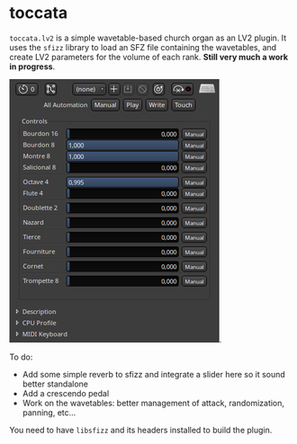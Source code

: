 # toccata

`toccata.lv2` is a simple wavetable-based church organ as an LV2 plugin.
It uses the `sfizz` library to load an SFZ file containing the wavetables, and create LV2 parameters for the volume of each rank.
**Still very much a work in progress**.

![Ardour screen capture](screencap.png).

To do:
- Add some simple reverb to sfizz and integrate a slider here so it sound better standalone
- Add a crescendo pedal
- Work on the wavetables: better management of attack, randomization, panning, etc...

You need to have `libsfizz` and its headers installed to build the plugin.
